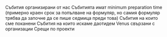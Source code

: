 Събития организирани от нас
Събитията имат minimum preparation time
(примерно краен срок за попълване на формуляр, но самия формуляр трябва да започне да се пише седмица преди това)
Събития на които сме поканени
Събития на които искаме даотидем
Venus свързани с организации
Срещи по проекти